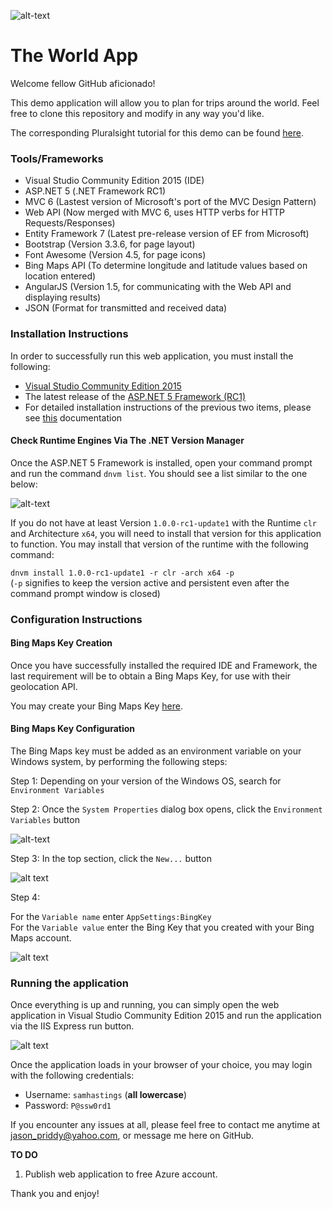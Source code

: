 ![alt-text](http://www.clarity-ventures.com/portals/0/images/resources/dotnetlogo.png "ASP.NET Logo")

# The World App

Welcome fellow GitHub aficionado!

This demo application will allow you to plan for trips around the world.  Feel free to clone this repository and modify in any way you'd like.

The corresponding Pluralsight tutorial for this demo can be found [here](https://app.pluralsight.com/library/courses/aspdotnet-5-ef7-bootstrap-angular-web-app/table-of-contents).

### Tools/Frameworks
* Visual Studio Community Edition 2015 (IDE)
* ASP.NET 5 (.NET Framework RC1)
* MVC 6 (Lastest version of Microsoft's port of the MVC Design Pattern)
* Web API (Now merged with MVC 6, uses HTTP verbs for HTTP Requests/Responses)
* Entity Framework 7 (Latest pre-release version of EF from Microsoft)
* Bootstrap (Version 3.3.6, for page layout)
* Font Awesome (Version 4.5, for page icons)
* Bing Maps API (To determine longitude and latitude values based on location entered)
* AngularJS (Version 1.5, for communicating with the Web API and displaying results)
* JSON (Format for transmitted and received data)

### Installation Instructions

In order to successfully run this web application, you must install the following:
* [Visual Studio Community Edition 2015](https://www.visualstudio.com/en-us/products/visual-studio-community-vs.aspx)
* The latest release of the [ASP.NET 5 Framework (RC1)](https://go.microsoft.com/fwlink/?LinkId=627627)
* For detailed installation instructions of the previous two items, please see [this](http://docs.asp.net/en/latest/getting-started/installing-on-windows.html) documentation

#### Check Runtime Engines Via The .NET Version Manager

Once the ASP.NET 5 Framework is installed, open your command prompt and run the command `dnvm list`.  You should see a list similar to the one below:

![alt-text](https://i.imgur.com/DhFcOhx.png "System Properties")

If you do not have at least Version `1.0.0-rc1-update1` with the Runtime `clr` and Architecture `x64`, you will need to install that version for this application to function.  You may install that version of the runtime with the following command:

`dnvm install 1.0.0-rc1-update1 -r clr -arch x64 -p`    
(`-p` signifies to keep the version active and persistent even after the command prompt window is closed)

### Configuration Instructions

#### Bing Maps Key Creation
Once you have successfully installed the required IDE and Framework, the last requirement will be to obtain a Bing Maps Key, for use with their geolocation API.

You may create your Bing Maps Key [here](https://www.bingmapsportal.com/).

#### Bing Maps Key Configuration
The Bing Maps key must be added as an environment variable on your Windows system, by performing the following steps:

Step 1: Depending on your version of the Windows OS, search for `Environment Variables`

Step 2: Once the `System Properties` dialog box opens, click the `Environment Variables` button

![alt-text](https://i.imgur.com/gbuET2q.png "System Properties")

Step 3: In the top section, click the `New...` button

![alt text](https://i.imgur.com/VmPFQpJ.png "Environment Variables")

Step 4:

For the `Variable name` enter `AppSettings:BingKey`   
For the `Variable value` enter the Bing Key that you created with your Bing Maps account.

![alt text](https://i.imgur.com/oPvzKXu.png "Environment Variables Values")

### Running the application

Once everything is up and running, you can simply open the web application in Visual Studio Community Edition 2015 and run the application via the IIS Express run button.

![alt text](https://i.imgur.com/bPr69P7.png "IIS Express Run Button")

Once the application loads in your browser of your choice, you may login with the following credentials:
* Username: `samhastings` (**all lowercase**)
* Password: `P@ssw0rd1`

If you encounter any issues at all, please feel free to contact me anytime at [jason_priddy@yahoo.com](mailto:jason_priddy@yahoo.com?subject=Help%20with%20TheWorld%20app), or message me here on GitHub.

**TO DO**

1. Publish web application to free Azure account.

Thank you and enjoy!